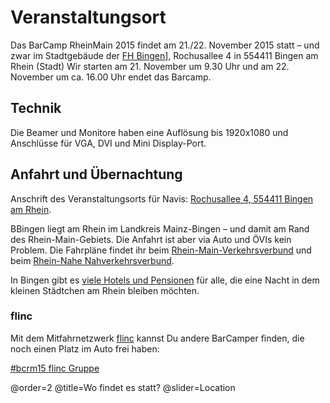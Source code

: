 # Veranstaltungsort

Das BarCamp RheinMain 2015 findet am 21./22. November 2015 statt – und zwar im Stadtgebäude der [FH Bingen](http://www.fh-bingen.de/hochschule/lage-und-anfahrt.html)], Rochusallee 4 in 554411 Bingen am Rhein (Stadt)
Wir starten am 21. November um 9.30 Uhr und am 22. November um ca. 16.00 Uhr endet das Barcamp. 

## Technik

Die Beamer und Monitore haben eine Auflösung bis 1920x1080 und Anschlüsse für VGA, DVI und Mini Display-Port.

## Anfahrt und Übernachtung

Anschrift des Veranstaltungsorts für Navis: [Rochusallee 4, 554411 Bingen am Rhein](https://goo.gl/8YP2bU).

BBingen liegt am Rhein im Landkreis Mainz-Bingen – und damit am Rand des Rhein-Main-Gebiets. Die Anfahrt ist aber via Auto und ÖVIs kein Problem. Die Fahrpläne findet ihr beim [Rhein-Main-Verkehrsverbund](http://www.rmv.de/) und beim [Rhein-Nahe Nahverkehrsverbund](http://fahrplanauskunft.vrn.de/rnn/XSLT_TRIP_REQUEST2?).

In Bingen gibt es [viele Hotels und Pensionen](http://www.bingen.de/tourismus/touristische-angebote-und-service/uebernachten-in-bingen) für alle, die eine Nacht in dem kleinen Städtchen am Rhein bleiben möchten. 

### flinc

Mit dem Mitfahrnetzwerk [flinc](https://flinc.org) kannst Du andere BarCamper finden, die noch einen Platz im Auto frei haben:

<a href="https://flinc.org/groups/2397-barcamp-rheinmain-2015-bingen-21-22-11-2015" class="flincScheduleWidget" data-flinc-style="Grey" data-flinc-type="offer">#bcrm15 flinc Gruppe</a>

@order=2
@title=Wo findet es statt?
@slider=Location
